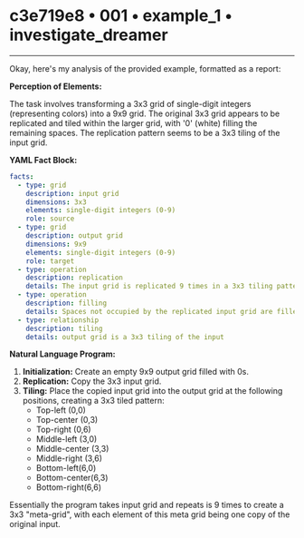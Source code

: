 # c3e719e8 • 001 • example_1 • investigate_dreamer

---
Okay, here's my analysis of the provided example, formatted as a report:

**Perception of Elements:**

The task involves transforming a 3x3 grid of single-digit integers (representing colors) into a 9x9 grid. The original 3x3 grid appears to be replicated and tiled within the larger grid, with '0' (white) filling the remaining spaces. The replication pattern seems to be a 3x3 tiling of the input grid.

**YAML Fact Block:**



```yaml
facts:
  - type: grid
    description: input grid
    dimensions: 3x3
    elements: single-digit integers (0-9)
    role: source
  - type: grid
    description: output grid
    dimensions: 9x9
    elements: single-digit integers (0-9)
    role: target
  - type: operation
    description: replication
    details: The input grid is replicated 9 times in a 3x3 tiling pattern.
  - type: operation
    description: filling
    details: Spaces not occupied by the replicated input grid are filled with '0'.
  - type: relationship
    description: tiling
    details: output grid is a 3x3 tiling of the input
```



**Natural Language Program:**

1.  **Initialization:** Create an empty 9x9 output grid filled with 0s.
2.  **Replication:** Copy the 3x3 input grid.
3.  **Tiling:** Place the copied input grid into the output grid at the following positions, creating a 3x3 tiled pattern:
    *   Top-left (0,0)
    *   Top-center (0,3)
    *   Top-right (0,6)
    *   Middle-left (3,0)
    *   Middle-center (3,3)
    *   Middle-right (3,6)
    *  Bottom-left(6,0)
    *  Bottom-center(6,3)
    *  Bottom-right(6,6)

Essentially the program takes input grid and repeats is 9 times to create a 3x3 "meta-grid", with each element of this meta grid being one copy of the original input.


